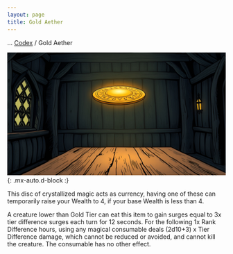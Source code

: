 ```yaml
---
layout: page
title: Gold Aether
---
```

<span class="breadcrumbs" markdown="1">... [Codex](/codex) / Gold Aether</span>

![Gold Aether](/assets/img/items/aether-gold.jpg){: .mx-auto.d-block :}

This disc of crystallized magic acts as currency, having one of these can temporarily raise your Wealth to 4, if your base Wealth is less than 4.

A creature lower than Gold Tier can eat this item to gain surges equal to 3x tier difference surges each turn for 12 seconds. For the following 1x Rank Difference hours, using any magical consumable deals (2d10+3) x Tier Difference damage, which cannot be reduced or avoided, and cannot kill the creature. The consumable has no other effect.